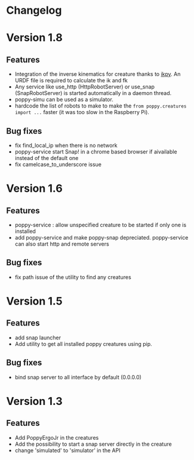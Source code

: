 #  Changelog

# Version 1.8
## Features
* Integration of the inverse kinematics for creature thanks to [ikpy](https://github.com/Phylliade/ikpy). An URDF file is required to calculate the ik and fk
* Any service like use_http (HttpRobotServer) or use_snap (SnapRobotServer) is started automatically in a daemon thread.
* poppy-simu can be used as a simulator.
* hardcode the list of robots to make to make the `from poppy.creatures import ...` faster (it was too slow in the Raspberry Pi).

## Bug fixes
* fix find_local_ip when there is no network
* poppy-service start Snap! in a chrome based browser if aivailable instead of the default one
* fix camelcase_to_underscore issue

# Version 1.6
## Features
* poppy-service : allow unspecified creature to be started if only one is installed
* add poppy-service and make poppy-snap depreciated. poppy-service can also start http and remote servers

## Bug fixes
* fix path issue of the utility to find any creatures

# Version 1.5
## Features
* add snap launcher
* Add utility to get all installed poppy creatures using pip.

## Bug fixes
* bind snap server to all interface by default (0.0.0.0)


# Version 1.3
## Features
* Add PoppyErgoJr in the creatures
* Add the possibility to start a snap server directly in the creature
* change 'simulated' to 'simulator' in the API
